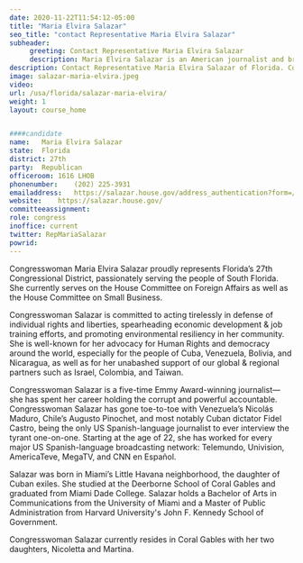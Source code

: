 ```yaml
---
date: 2020-11-22T11:54:12-05:00
title: "Maria Elvira Salazar"
seo_title: "contact Representative Maria Elvira Salazar"
subheader:
     greeting: Contact Representative Maria Elvira Salazar 
     description: Maria Elvira Salazar is an American journalist and broadcast television anchor serving as the U.S. Representative for Florida's 27th congressional district. She worked for the Spanish-language network Telemundo for three decades after serving as a news anchor for Miami-based Mega TV.
description: Contact Representative Maria Elvira Salazar of Florida. Contact information for Maria Elvira Salazar includes email address, phone number, and mailing address.
image: salazar-maria-elvira.jpeg
video: 
url: /usa/florida/salazar-maria-elvira/
weight: 1
layout: course_home


####candidate
name:	Maria Elvira Salazar
state:	Florida
district: 27th
party:	Republican
officeroom:	1616 LHOB
phonenumber:	(202) 225-3931
emailaddress:	https://salazar.house.gov/address_authentication?form=/contact
website:	https://salazar.house.gov/
committeeassignment: 
role: congress
inoffice: current
twitter: RepMariaSalazar
powrid: 
---
```


Congresswoman Maria Elvira Salazar proudly represents Florida’s 27th Congressional District, passionately serving the people of South Florida. She currently serves on the House Committee on Foreign Affairs as well as the House Committee on Small Business. 

Congresswoman Salazar is committed to acting tirelessly in defense of individual rights and liberties, spearheading economic development & job training efforts, and promoting environmental resiliency in her community. She is well-known for her advocacy for Human Rights and democracy around the world, especially for the people of Cuba, Venezuela, Bolivia, and Nicaragua, as well as for her unabashed support of our global & regional partners such as Israel, Colombia, and Taiwan.

Congresswoman Salazar is a five-time Emmy Award-winning journalist— she has spent her career holding the corrupt and powerful accountable. Congresswoman Salazar has gone toe-to-toe with Venezuela’s Nicolás Maduro, Chile’s Augusto Pinochet, and most notably Cuban dictator Fidel Castro, being the only US Spanish-language journalist to ever interview the tyrant one-on-one. Starting at the age of 22, she has worked for every major US Spanish-language broadcasting network: Telemundo, Univision, AmericaTeve, MegaTV, and CNN en Español. 

Salazar was born in Miami’s Little Havana neighborhood, the daughter of Cuban exiles. She studied at the Deerborne School of Coral Gables and graduated from Miami Dade College. Salazar holds a Bachelor of Arts in Communications from the University of Miami and a Master of Public Administration from Harvard University's John F. Kennedy School of Government.

Congresswoman Salazar currently resides in Coral Gables with her two daughters, Nicoletta and Martina.